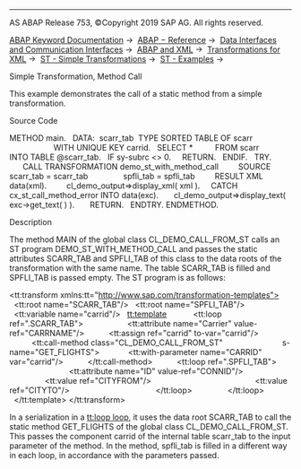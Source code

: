   

* * *

AS ABAP Release 753, ©Copyright 2019 SAP AG. All rights reserved.

[ABAP Keyword Documentation](javascript:call_link\('abenabap.htm'\)) →  [ABAP − Reference](javascript:call_link\('abenabap_reference.htm'\)) →  [Data Interfaces and Communication Interfaces](javascript:call_link\('abenabap_data_communication.htm'\)) →  [ABAP and XML](javascript:call_link\('abenabap_xml.htm'\)) →  [Transformations for XML](javascript:call_link\('abenabap_xml_trafos.htm'\)) →  [ST - Simple Transformations](javascript:call_link\('abenabap_st.htm'\)) →  [ST - Examples](javascript:call_link\('abenst_abexas.htm'\)) → 

Simple Transformation, Method Call

This example demonstrates the call of a static method from a simple transformation.

Source Code

METHOD main.
  DATA:  scarr\_tab  TYPE SORTED TABLE OF scarr
                    WITH UNIQUE KEY carrid.
  SELECT \*
         FROM scarr
         INTO TABLE @scarr\_tab.
  IF sy-subrc <> 0.
    RETURN.
  ENDIF.
  TRY.
      CALL TRANSFORMATION demo\_st\_with\_method\_call
        SOURCE scarr\_tab = scarr\_tab
               spfli\_tab = spfli\_tab
        RESULT XML data(xml).
        cl\_demo\_output=>display\_xml( xml ).
    CATCH cx\_st\_call\_method\_error INTO data(exc).
      cl\_demo\_output=>display\_text( exc->get\_text( ) ).
      RETURN.
  ENDTRY.
ENDMETHOD.

Description

The method MAIN of the global class CL\_DEMO\_CALL\_FROM\_ST calls an ST program DEMO\_ST\_WITH\_METHOD\_CALL and passes the static attributes SCARR\_TAB and SPFLI\_TAB of this class to the data roots of the transformation with the same name. The table SCARR\_TAB is filled and SPFLI\_TAB is passed empty. The ST program is as follows:

<?sap.transform simple?>
<tt:transform xmlns:tt="http://www.sap.com/transformation-templates">
  <tt:root name="SCARR\_TAB"/>
  <tt:root name="SPFLI\_TAB"/>
  <tt:variable name="carrid"/>
  <tt:template>
    <FlightList>
      <tt:loop ref=".SCARR\_TAB">
        <Flights>
          <tt:attribute name="Carrier" value-ref="CARRNAME"/>
          <tt:assign ref="carrid" to-var="carrid"/>
          <tt:call-method class="CL\_DEMO\_CALL\_FROM\_ST"
                          s-name="GET\_FLIGHTS">
            <tt:with-parameter name="CARRID" var="carrid"/>
          </tt:call-method>
          <tt:loop ref=".SPFLI\_TAB">
            <Connection>
              <tt:attribute name="ID" value-ref="CONNID"/>
              <From>
                <tt:value ref="CITYFROM"/>
              </From>
              <To>
                <tt:value ref="CITYTO"/>
              </To>
            </Connection>
          </tt:loop>
        </Flights>
      </tt:loop>
    </FlightList>
  </tt:template>
</tt:transform>

In a serialization in a [tt:loop loop](javascript:call_link\('abenst_tt_loop.htm'\)), it uses the data root SCARR\_TAB to call the static method GET\_FLIGHTS of the global class CL\_DEMO\_CALL\_FROM\_ST. This passes the component carrid of the internal table scarr\_tab to the input parameter of the method. In the method, spfli\_tab is filled in a different way in each loop, in accordance with the parameters passed.